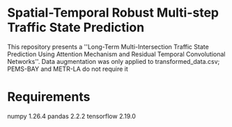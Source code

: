# Spatial-Temporal Robust Multi-step Traffic State Prediction
This repository presents a ''Long-Term Multi-Intersection Traffic State Prediction Using Attention Mechanism and Residual Temporal Convolutional Networks''.
Data augmentation was only applied to transformed_data.csv; PEMS-BAY and METR-LA do not require it


# Requirements
numpy                             1.26.4
pandas                            2.2.2
tensorflow                        2.19.0



